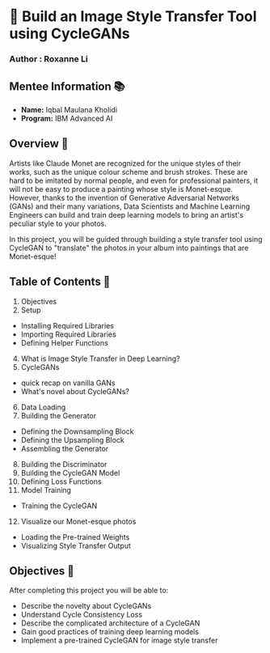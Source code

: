 # 🎨 Build an Image Style Transfer Tool using CycleGANs
### **Author : Roxanne Li**

## Mentee Information 📚
- **Name:** Iqbal Maulana Kholidi
- **Program:** IBM Advanced AI

## Overview 🌟
Artists like Claude Monet are recognized for the unique styles of their works, such as the unique colour scheme and brush strokes. These are hard to be imitated by normal people, and even for professional painters, it will not be easy to produce a painting whose style is Monet-esque. However, thanks to the invention of Generative Adversarial Networks (GANs) and their many variations, Data Scientists and Machine Learning Engineers can build and train deep learning models to bring an artist's peculiar style to your photos.

In this project, you will be guided through building a style transfer tool using CycleGAN to "translate" the photos in your album into paintings that are Monet-esque!

## Table of Contents 📑
1. Objectives
2. Setup
- Installing Required Libraries
- Importing Required Libraries
- Defining Helper Functions
4. What is Image Style Transfer in Deep Learning?
5. CycleGANs
- quick recap on vanilla GANs
- What's novel about CycleGANs?
6. Data Loading
7. Building the Generator
- Defining the Downsampling Block
- Defining the Upsampling Block
- Assembling the Generator
8. Building the Discriminator
9. Building the CycleGAN Model
10. Defining Loss Functions
11. Model Training
- Training the CycleGAN
12. Visualize our Monet-esque photos
- Loading the Pre-trained Weights
- Visualizing Style Transfer Output

## Objectives 🎯
After completing this project you will be able to:

- Describe the novelty about CycleGANs
- Understand Cycle Consistency Loss
- Describe the complicated architecture of a CycleGAN
- Gain good practices of training deep learning models
- Implement a pre-trained CycleGAN for image style transfer
